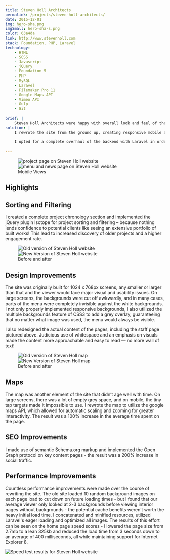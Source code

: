 ```yaml
---
title: Steven Holl Architects
permalink: /projects/steven-holl-architects/
date: 2015-12-01
img: hero-sha.png
imgSmall: hero-sha-s.png
color: 63a4da
link: http://www.stevenholl.com
stack: Foundation, PHP, Laravel
technology:
    - HTML
    - SCSS
    - Javascript
    - jQuery
    - Foundation 5
    - PHP
    - MySQL
    - Laravel
    - Filemaker Pro 11
    - Google Maps API
    - Vimeo API
    - Gulp
    - Git
    
brief: | 
    Steven Holl Architects were happy with overall look and feel of their website, but the design wasn’t optimized for mobile and had issues on larger screens. The repetitive, procedural PHP backend hurt their search engine rankings and limited their ability to make changes without breaking the site. </p>
solution: |
    I rewrote the site from the ground up, creating responsive mobile and tablet versions while maintaining the existing visual branding. I combed over every single detail, keeping key elements and making UI improvements to maximise legibility, functionality and performance.
    
    I opted for a complete overhaul of the backend with Laravel in order to utilize the full power of a MVC framework with proper routing, secure database queries and a robust templating engine. This not only provided a boost to search engine rankings, it also patched up some major security issues and made it easier for future developers to pick up where I left off.
    
---
```

<figure class="projects__img-wrapper row full-width" style="background-color: #{{ page.color }}">
        <div class="projects__half">
            <img class="projects__img" src="{{ imgurl }}/img/sha-mob.png" alt="project page on Steven Holl website">
        </div>
        <div class="projects__half">
            <img class="projects__img" src="{{ imgurl }}/img/sha-mob-2.png" alt="menu and news page on Steven Holl website">
        </div>
    <figcaption class="projects__caption">
    Mobile Views
    </figcaption>
</figure>

<div class="row">
    <section class="text-block">
        <h2>Highlights</h2>
        <h2 class="subheading">Sorting and Filtering</h2>
        <p>I created a complete project chronology section and implemented the jQuery plugin Isotope for project sorting and filtering – because nothing lends confidence to potential clients like seeing an extensive portfolio of built works! This lead to increased discovery of older projects and a higher engagement rate.</p>
    </section>
</div>

<figure class="projects__img-wrapper row full-width" style="background-color: #{{ page.color }}">
        <div class="projects__half">
            <img class="projects__img" src="{{ imgurl }}/img/sha-old-12.PNG" alt="Old version of Steven Holl website">
        </div>
        <div class="projects__half">
            <img class="projects__img" src="{{ imgurl }}/img/sha-background2.png" alt="New Version of Steven Holl website">
        </div>
    <figcaption class="projects__caption">
    Before and after
    </figcaption>
</figure>

<div class="row">
    <section class="text-block">
        <h2 class="subheading">Design Improvements</h2>
        <p>The site was originally built for 1024 x 768px screens, any smaller or larger than that and the viewer would face major visual and usability issues. On large screens, the backgrounds were cut off awkwardly, and in many cases, parts of the menu were completely invisible against the white backgrounds. I not only properly implemented responsive backgrounds, I also utilized the multiple backgrounds feature of CSS3 to add a grey overlay, guaranteeing that no matter what image was used, the menu would always be visible.</p>
        <p>I also redesigned the actual content of the pages, including the staff page pictured above. Judicious use of whitespace and an emphasis on visuals made the content more approachable and easy to read — no more wall of text!</p>
    </section>
</div>


<figure class="projects__img-wrapper row full-width" style="background-color: #{{ page.color }}">
    <div class="projects__half">
        <img class="projects__img" src="{{ imgurl }}/img/sha-old11.png" alt="Old version of Steven Holl map">
    </div>
    <div class="projects__half">
        <img class="projects__img" src="{{ imgurl }}/img/sha-map.png" alt="New Version of Steven Holl map">
    </div>
    <figcaption class="projects__caption">
    Before and after
    </figcaption>
</figure>

<div class="row">
    <section class="text-block">
        <h2 class="subheading">Maps</h2>
        <p>The map was another element of the site that didn’t age well with time. On large screens, there was a lot of empty grey space, and on mobile, the tiny tap targets made it impossible to use.  I rewrote the map to utilize the google maps API, which allowed for automatic scaling and zooming for greater interactivity. The result was a 100% increase in the average time spent on the page.</p>
        <h2 class="subheading">SEO Improvements</h2>
        <p>I made use of semantic Schema.org markup and implemented the Open Graph protocol on key content pages - the result was a 200% increase in social traffic.</p>
        <h2 class="subheading">Performance Improvements</h2>
        <p>Countless performance improvements were made over the course of rewriting the site.  The old site loaded 10 random background images on each page load to cut down on future loading times - but I found that our average viewer only looked at 2-3 backgrounds before viewing interior pages without backgrounds - the potential cache benefits weren’t worth the heavy initial load time. I concatenated and minified resources, utilized Laravel's eager loading and optimized all images. The results of this effort can be seen on the home page speed scores - I lowered the page size from 2.7mb to a lean 325kb and reduced the load time from 3 seconds down to an average of 400 milliseconds, all while maintaining support for Internet Explorer 8.
        </p>
        <img src="{{ imgurl }}/img/speedtest4.png" alt="Speed test results for Steven Holl website">
    </section>
</div>
